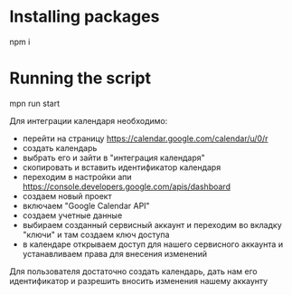 # Installing packages
npm i

# Running the script
mpn run start

Для интеграции календаря необходимо:
- перейти на страницу https://calendar.google.com/calendar/u/0/r
- создать календарь
- выбрать его и зайти в "интеграция календаря"
- скопировать и вставить идентификатор календаря
- переходим в настройки апи https://console.developers.google.com/apis/dashboard
- создаем новый проект
- включаем "Google Calendar API"
- создаем учетные данные
- выбираем созданный сервисный аккаунт и переходим во вкладку "ключи" и там создаем ключ доступа
- в календаре открываем доступ для нашего сервисного аккаунта и устанавливаем права для внесения изменений

Для пользователя достаточно создать календарь, дать нам его идентификатор и разрешить вносить изменения нашему аккаунту
